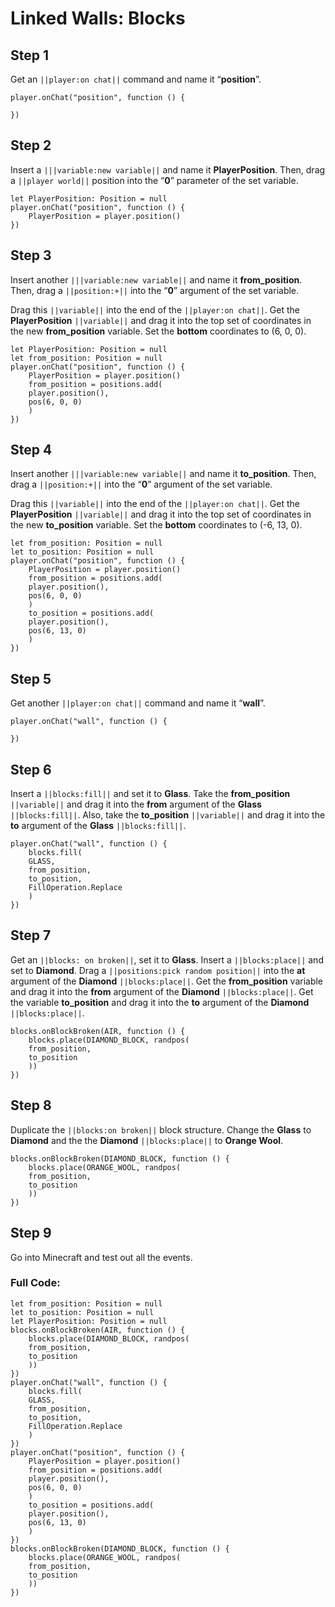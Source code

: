 # Linked Walls: Blocks

## Step 1
Get an ``||player:on chat||`` command and name it “**position**”.

```blocks
player.onChat("position", function () { 
     
}) 
```

## Step 2
Insert a ``|||variable:new variable||`` and name it **PlayerPosition**. Then, drag a ``||player world||`` position into the “**0**” parameter of the set variable.

```blocks
let PlayerPosition: Position = null 
player.onChat("position", function () { 
    PlayerPosition = player.position() 
}) 
```

## Step 3
Insert another ``|||variable:new variable||`` and name it **from_position**. Then, drag a ``||position:+||`` into the “**0**” argument of the set variable. 

Drag this ``||variable||`` into the end of the ``||player:on chat||``. Get the **PlayerPosition** ``||variable||`` and drag it into the top set of coordinates in the new **from_position** variable. Set the **bottom** coordinates to (6, 0, 0).

```blocks
let PlayerPosition: Position = null 
let from_position: Position = null 
player.onChat("position", function () { 
    PlayerPosition = player.position() 
    from_position = positions.add( 
    player.position(), 
    pos(6, 0, 0) 
    ) 
}) 
```

## Step 4
Insert another ``|||variable:new variable||`` and name it **to_position**. Then, drag a ``||position:+||`` into the “**0**” argument of the set variable.

Drag this ``||variable||`` into the end of the ``||player:on chat||``. Get the **PlayerPosition** ``||variable||`` and drag it into the top set of coordinates in the new **to_position** variable. Set the **bottom** coordinates to (-6, 13, 0).

```blocks
let from_position: Position = null 
let to_position: Position = null 
player.onChat("position", function () { 
    PlayerPosition = player.position() 
    from_position = positions.add( 
    player.position(), 
    pos(6, 0, 0) 
    ) 
    to_position = positions.add( 
    player.position(), 
    pos(6, 13, 0) 
    ) 
}) 
```

## Step 5
Get another ``||player:on chat||`` command and name it “**wall**”.

```blocks
player.onChat("wall", function () { 
 
}) 
```

## Step 6
Insert a ``||blocks:fill||`` and set it to **Glass**. Take the  **from_position** ``||variable||`` and drag it into the **from** argument of the **Glass** ``||blocks:fill||``. Also, take the  **to_position** ``||variable||`` and drag it into the **to** argument of the **Glass** ``||blocks:fill||``. 

```blocks
player.onChat("wall", function () { 
    blocks.fill( 
    GLASS, 
    from_position, 
    to_position, 
    FillOperation.Replace 
    ) 
}) 
```

## Step 7
Get an ``||blocks: on broken||``, set it to **Glass**. Insert a ``||blocks:place||`` and set to **Diamond**. Drag a ``||positions:pick random position||`` into the **at** argument of the **Diamond** ``||blocks:place||``. Get the **from_position** variable and drag it into the **from** argument of the **Diamond** ``||blocks:place||``. Get the variable **to_position** and drag it into the **to** argument of the **Diamond** ``||blocks:place||``.

```blocks
blocks.onBlockBroken(AIR, function () { 
    blocks.place(DIAMOND_BLOCK, randpos( 
    from_position, 
    to_position 
    )) 
}) 
```

## Step 8
Duplicate the ``||blocks:on broken||`` block structure. Change the **Glass** to **Diamond** and the the **Diamond** ``||blocks:place||`` to **Orange Wool**.

```blocks
blocks.onBlockBroken(DIAMOND_BLOCK, function () { 
    blocks.place(ORANGE_WOOL, randpos( 
    from_position, 
    to_position 
    )) 
}) 
```

## Step 9
Go into Minecraft and test out all the events.

### Full Code: 

```blocks
let from_position: Position = null 
let to_position: Position = null 
let PlayerPosition: Position = null 
blocks.onBlockBroken(AIR, function () { 
    blocks.place(DIAMOND_BLOCK, randpos( 
    from_position, 
    to_position 
    )) 
}) 
player.onChat("wall", function () { 
    blocks.fill( 
    GLASS, 
    from_position, 
    to_position, 
    FillOperation.Replace 
    ) 
}) 
player.onChat("position", function () { 
    PlayerPosition = player.position() 
    from_position = positions.add( 
    player.position(), 
    pos(6, 0, 0) 
    ) 
    to_position = positions.add( 
    player.position(), 
    pos(6, 13, 0) 
    ) 
}) 
blocks.onBlockBroken(DIAMOND_BLOCK, function () { 
    blocks.place(ORANGE_WOOL, randpos( 
    from_position, 
    to_position 
    )) 
}) 
```


